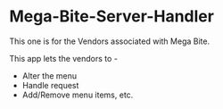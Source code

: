 # Mega-Bite-Server-Handler
This one is for the Vendors associated with Mega Bite.<br />

This app lets the vendors to -
- Alter the menu
- Handle request
- Add/Remove menu items, etc.
